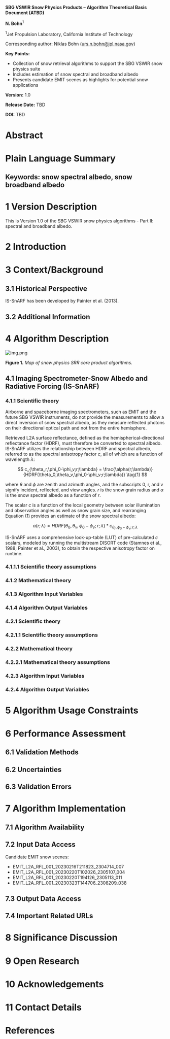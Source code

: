 **SBG VSWIR Snow Physics Products – Algorithm Theoretical Basis Document (ATBD)**

**N. Bohn**<sup>1</sup>

<sup>1</sup>Jet Propulsion Laboratory, California Institute of Technology

Corresponding author: Niklas Bohn (urs.n.bohn@jpl.nasa.gov)

**Key Points:**

- Collection of snow retrieval algorithms to support the SBG VSWIR snow physics suite
- Includes estimation of snow spectral and broadband albedo
- Presents candidate EMIT scenes as highlights for potential snow applications

**Version:** 1.0

**Release Date:** TBD

**DOI:** TBD

# Abstract

# Plain Language Summary

## Keywords: snow spectral albedo, snow broadband albedo

# 1 Version Description

This is Version 1.0 of the SBG VSWIR snow physics algorithms - Part II: spectral and broadband albedo.

# 2 Introduction

# 3 Context/Background

## 3.1 Historical Perspective

IS-SnARF has been developed by Painter et al. (2013).

## 3.2 Additional Information

# 4 Algorithm Description

![img.png](figs/img.png)

**Figure 1.** _Map of snow physics SRR core product algorithms._

## 4.1 Imaging Spectrometer-Snow Albedo and Radiative Forcing (IS-SnARF)

### 4.1.1 Scientific theory

Airborne and spaceborne imaging spectrometers, such as EMIT and the future SBG VSWIR instruments, do not provide the measurements to allow a direct inversion of snow spectral albedo, as they measure reflected photons on their directional optical path and not from the entire hemisphere.

Retrieved L2A surface reflectance, defined as the hemispherical-directional reflectance factor (HDRF), must therefore be converted to spectral albedo. IS-SnARF utilizes the relationship between HDRF and spectral albedo, referred to as the spectral anisotropy factor $c$, all of which are a function of wavelength $\lambda$:

$$
c_{\theta_r,\phi_0-\phi_v;r;\lambda} = \frac{\alpha(r;\lambda)}{HDRF(\theta_0,\theta_v,\phi_0-\phi_v;r;\lambda)} \tag{1}
$$ 

where $\theta$ and $\phi$ are zenith and azimuth angles, and the subscripts 0, r, and v signify incident, reflected, and view angles. $r$ is the snow grain radius and $\alpha$ is the snow spectral albedo as a function of $r$.

The scalar $c$ is a function of the local geometry between solar illumination and observation angles as well as snow grain size, and rearranging Equation (1) provides an estimate of the snow spectral albedo:

$$
\alpha(r;\lambda) = HDRF(\theta_0,\theta_v,\phi_0-\phi_v;r;\lambda) * c_{\theta_r,\phi_0-\phi_v;r;\lambda} \tag{2}
$$

IS-SnARF uses a comprehensive look-up-table (LUT) of pre-calculated $c$ scalars, modeled by running the multistream DISORT code (Stamnes et al., 1988; Painter et al., 2003), to obtain the respective anisotropy factor on runtime.

### 4.1.1.1 Scientific theory assumptions

### 4.1.2 Mathematical theory

### 4.1.3 Algorithm Input Variables

### 4.1.4 Algorithm Output Variables

### 4.2.1 Scientific theory

###

### 4.2.1.1 Scientific theory assumptions

### 4.2.2 Mathematical theory

### 4.2.2.1 Mathematical theory assumptions

### 4.2.3 Algorithm Input Variables

### 4.2.4 Algorithm Output Variables

# 5 Algorithm Usage Constraints

# 6 Performance Assessment

## 6.1 Validation Methods

## 6.2 Uncertainties

## 6.3 Validation Errors

# 7 Algorithm Implementation

## 7.1 Algorithm Availability

## 7.2 Input Data Access

Candidate EMIT snow scenes:

- EMIT\_L2A\_RFL\_001\_20230216T211823\_2304714\_007
- EMIT\_L2A\_RFL\_001\_20230220T102026\_2305107\_004
- EMIT\_L2A\_RFL\_001\_20230220T194126\_2305113\_011
- EMIT\_L2A\_RFL\_001\_20230323T144706\_2308209\_038

## 7.3 Output Data Access

## 7.4 Important Related URLs

# 8 Significance Discussion

# 9 Open Research

# 10 Acknowledgements

# 11 Contact Details

# References
